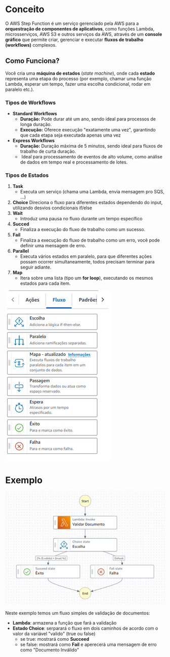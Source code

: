 # Conceito
O AWS Step Function é um serviço gerenciado pela AWS para a **orquestração de componentes de aplicativos**, como funções Lambda, microsserviços, AWS S3 e outros serviços da AWS, através de um **console gráfico** que permite criar, gerenciar e executar **fluxos de trabalho (workflows)** complexos.
## Como Funciona?
Você cria uma **máquina de estados** (_state machine_), onde cada **estado** representa uma etapa do processo (por exemplo, chamar uma função Lambda, esperar um tempo, fazer uma escolha condicional, rodar em paralelo etc.).
### Tipos de Workflows
- **Standard Workflows**
	- **Duração:** Pode durar até um ano, sendo ideal para processos de longa duração.
	- **Execução:** Oferece execução "exatamente uma vez", garantindo que cada etapa seja executada apenas uma vez
- **Express Workflows**
	- **Duração:** Duração máxima de 5 minutos, sendo ideal para fluxos de trabalho de curta duração.
	-  Ideal para processamento de eventos de alto volume, como análise de dados em tempo real e processamento de lotes.
### Tipos de Estados
1. **Task**
	- Executa um serviço (chama uma Lambda, envia mensagem pro SQS, ...)
2. **Choice**
	Direciona o fluxo para diferentes estados dependendo do input, utilizando desvios condicionais if/else
3. **Wait**
	- Introduz uma pausa no fluxo durante um tempo específico
4. **Succed**
	- Finaliza a execução do fluxo de trabalho como um sucesso.
5. **Fail**
	- Finaliza a execução do fluxo de trabalho como um erro, você pode definir uma mensagem de erro.
6. **Parallel**
    - Executa vários estados em paralelo, para que diferentes ações possam ocorrer simultaneamente, todos precisam terminar para seguir adiante.
7. **Map**
	- Itera sobre uma lista (tipo um **for loop**), executando os mesmos estados para cada item.

![Estados](./assets/image.png)
# Exemplo
![Exemplo de Fluxo](./assets/EX_Fluxo.png)

Neste exemplo temos um fluxo simples de validação de documentos:
- **Lambda**: armazena a função que fará a validação 
- **Estado Choice**: serparará o fluxo em dois caminhos de acordo com o valor da variável "valido" (true ou false)
	- se true: mostrará como **Succeed**
	- se false: mostrará como **Fail** e aperecerá uma mensagem de erro como "Documento Inválido"